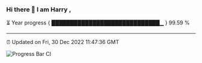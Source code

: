### Hi there 👋 I am Harry , 

⏳ Year progress { █████████████████████████████▁ } 99.59 %

---

⏰ Updated on Fri, 30 Dec 2022 11:47:36 GMT

![Progress Bar CI](https://github.com/duykhang68/duykhang68/workflows/Progress%20Bar%20CI/badge.svg)
